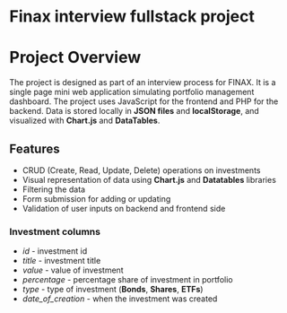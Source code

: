 # Finax interview fullstack project

# Project Overview

The project is designed as part of an 
interview process for FINAX. 
It is a single page mini web application
simulating portfolio management dashboard.
The project uses JavaScript for the frontend and PHP for the backend.
Data is stored locally in **JSON files** and **localStorage**,
and visualized with **Chart.js** and **DataTables**.

## Features

- CRUD (Create, Read, Update, Delete) operations on investments
- Visual representation of data using **Chart.js**
  and **Datatables** libraries
- Filtering the data
- Form submission for adding or updating
- Validation of user inputs on backend and frontend side

### Investment columns

- *id* - investment id
- *title* - investment title
- *value* - value of investment
- *percentage* - percentage share of investment in portfolio
- *type* - type of investment (**Bonds**, **Shares**, **ETFs**)
- *date_of_creation* - when the investment was created
